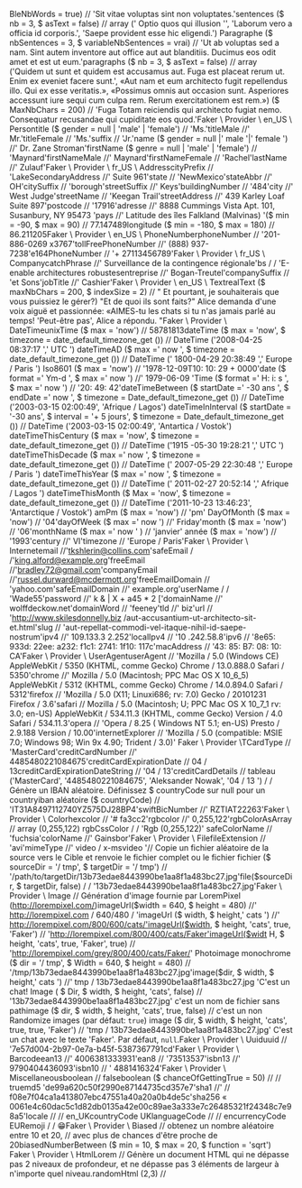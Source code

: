 BleNbWords = true) // 'Sit vitae voluptas sint non voluptates.'sentences ($ nb = 3, $ asText = false) // array (' Optio quos qui illusion '', 'Laborum vero a officia id corporis.', 'Saepe provident esse hic eligendi.') Paragraphe ($ nbSentences = 3, $ variableNbSentences = vrai) // 'Ut ab voluptas sed a nam. Sint autem inventore aut office aut aut blanditiis. Ducimus eos odit amet et est ut eum.'paragraphs ($ nb = 3, $ asText = false) // array ('Quidem ut sunt et quidem est accusamus aut. Fuga est placeat rerum ut. Enim ex eveniet facere sunt.', «Aut nam et eum architecto fugit repellendus illo. Qui ex esse veritatis.», «Possimus omnis aut occasion sunt. Asperiores accessunt iure sequi cum culpa rem. Rerum exercitationem est rem.») ($ MaxNbChars = 200) // 'Fuga Totam reiciendis qui architecto fugiat nemo. Consequatur recusandae qui cupiditate eos quod.'Faker \ Provider \ en_US \ Persontitle ($ gender = null | 'male' | 'female') // 'Ms.'titleMale //' Mr.'titleFemale // 'Ms.'suffix // 'Jr.'name ($ gender = null |' male '|' female ') //' Dr. Zane Stroman'firstName ($ genre = null | 'male' | 'female') // 'Maynard'firstNameMale //' Maynard'firstNameFemale // 'Rachel'lastName //' Zulauf'Faker \ Provider \ fr_US \ AddresscityPrefix // 'LakeSecondaryAddress //' Suite 961'state // 'NewMexico'stateAbbr //' OH'citySuffix // 'borough'streetSuffix //' Keys'buildingNumber // '484'city //' West Judge'streetName // 'Keegan Trail'streetAddress //' 439 Karley Loaf Suite 897'postcode // '17916'adresse //' 8888 Cummings Vista Apt. 101, Susanbury, NY 95473 'pays //' Latitude des îles Falkland (Malvinas) '($ min = -90, $ max = 90) // 77.147489longitude ($ min = -180, $ max = 180) // 86.211205Faker \ Provider \ en_US \ PhoneNumberphoneNumber // '201-886-0269 x3767'tollFreePhoneNumber //' (888) 937-7238'e164PhoneNumber // '+ 27113456789'Faker \ Provider \ fr_US \ CompanycatchPhrase //' Surveillance de la contingence régionale'bs / / 'E-enable architectures robustesentreprise //' Bogan-Treutel'companySuffix // 'et Sons'jobTitle //' Cashier'Faker \ Provider \ en_US \ TextrealText ($ maxNbChars = 200, $ indexSize = 2) // " Et pourtant, je souhaiterais que vous puissiez le gérer?) "Et de quoi ils sont faits?" Alice demanda d'une voix aiguë et passionnée: «AIMES-tu les chats si tu n'as jamais parlé au temps! 'Peut-être pas', Alice a répondu. "Faker \ Provider \ DateTimeunixTime ($ max = 'now') // 58781813dateTime ($ max = 'now', $ timezone = date_default_timezone_get ()) // DateTime ('2008-04-25 08:37:17 ',' UTC ') dateTimeAD ($ max =' now ', $ timezone = date_default_timezone_get ()) // DateTime (' 1800-04-29 20:38:49 ',' Europe / Paris ') Iso8601 ($ max = 'now') // '1978-12-09T10: 10: 29 + 0000'date ($ format =' Ym-d ', $ max =' now ') //' 1979-06-09 'Time ($ format =' H: i: s ', $ max =' now ') // '20: 49: 42'dateTimeBetween ($ startDate =' -30 ans ', $ endDate =' now ', $ timezone = Date_default_timezone_get ()) // DateTime ('2003-03-15 02:00:49', 'Afrique / Lagos') dateTimeInInterval ($ startDate = '-30 ans', $ interval = '+ 5 jours', $ timezone = Date_default_timezone_get ()) // DateTime ('2003-03-15 02:00:49', 'Antartica / Vostok') dateTimeThisCentury ($ max = 'now', $ timezone = date_default_timezone_get ()) // DateTime ('1915 -05-30 19:28:21 ',' UTC ') dateTimeThisDecade ($ max =' now ', $ timezone = date_default_timezone_get ()) // DateTime (' 2007-05-29 22:30:48 ',' Europe / Paris ') dateTimeThisYear ($ max =' now ', $ timezone = date_default_timezone_get ()) // DateTime (' 2011-02-27 20:52:14 ',' Afrique / Lagos ') dateTimeThisMonth ($ Max = 'now', $ timezone = date_default_timezone_get ()) // DateTime ('2011-10-23 13:46:23', 'Antarctique / Vostok') amPm ($ max = 'now') // 'pm' DayOfMonth ($ max = 'now') // '04'dayOfWeek ($ max =' now ') //' Friday'month ($ max = 'now') // '06'monthName ($ max =' now ' ) // 'janvier' année ($ max = 'now') // '1993'century //' VI'timezone // 'Europe / Paris'Faker \ Provider \ Internetemail //'tkshlerin@collins.com'safeEmail / /'king.alford@example.org'freeEmail //'bradley72@gmail.com'companyEmail //'russel.durward@mcdermott.org'freeEmailDomain // 'yahoo.com'safeEmailDomain //' example.org'userName / / 'Wade55'password //' k & | X + a45 * 2 ['domainName //' wolffdeckow.net'domainWord // 'feeney'tld //' biz'url // 'http://www.skilesdonnelly.biz /aut-accusantium-ut-architecto-sit-et.html'slug // 'aut-repellat-commodi-vel-itaque-nihil-id-saepe-nostrum'ipv4 //' 109.133.3 2.252'localIpv4 // '10 .242.58.8'ipv6 // '8e65: 933d: 22ee: a232: f1c1: 2741: 1f10: 117c'macAddress // '43: 85: B7: 08: 10: CA'Faker \ Provider \ UserAgentuserAgent // 'Mozilla / 5.0 (Windows CE) AppleWebKit / 5350 (KHTML, comme Gecko) Chrome / 13.0.888.0 Safari / 5350'chrome //' Mozilla / 5.0 (Macintosh; PPC Mac OS X 10_6_5) AppleWebKit / 5312 (KHTML, comme Gecko) Chrome / 14.0.894.0 Safari / 5312'firefox // 'Mozilla / 5.0 (X11; Linuxi686; rv: 7.0) Gecko / 20101231 Firefox / 3.6'safari // Mozilla / 5.0 (Macintosh; U; PPC Mac OS X 10_7_1 rv: 3.0; en-US) AppleWebKit / 534.11.3 (KHTML, comme Gecko) Version / 4.0 Safari / 534.11.3'opera // 'Opera / 8.25 ( Windows NT 5.1; en-US) Presto / 2.9.188 Version / 10.00'internetExplorer // 'Mozilla / 5.0 (compatible: MSIE 7.0; Windows 98; Win 9x 4.90; Trident / 3.0)' Faker \ Provider \TCardType // 'MasterCard'creditCardNumber //' 4485480221084675'creditCardExpirationDate // 04 / 13creditCardExpirationDateString // '04 / 13'creditCardDetails // tableau ('MasterCard', '4485480221084675', 'Aleksander Nowak', '04 / 13 ') / / Génère un IBAN aléatoire. Définissez $ countryCode sur null pour un countryiban aléatoire ($ countryCode) // 'IT31A8497112740YZ575DJ28BP4'swiftBicNumber //' RZTIAT22263'Faker \ Provider \ Colorhexcolor // '# fa3cc2'rgbcolor //' 0,255,122'rgbColorAsArray // array (0,255,122) rgbCssColor / / 'Rgb (0,255,122)' safeColorName // 'fuchsia'colorName //' Gainsbor'Faker \ Provider \ FilefileExtension // 'avi'mimeType //' video / x-msvideo '// Copie un fichier aléatoire de la source vers le Cible et renvoie le fichier complet ou le fichier fichier ($ sourceDir = '/ tmp', $ targetDir = '/ tmp') // '/path/to/targetDir/13b73edae8443990be1aa8f1a483bc27.jpg'file($sourceDir, $ targetDir, false) / / '13b73edae8443990be1aa8f1a483bc27.jpg'Faker \ Provider \ Image // Génération d'image fournie par LoremPixel (http://lorempixel.com/)imageUrl($width = 640, $ height = 480) //' http://lorempixel.com / 640/480 / 'imageUrl ($ width, $ height,' cats ') //' http://lorempixel.com/800/600/cats/'imageUrl($width, $ height, 'cats', true, 'Faker') // 'http://lorempixel.com/800/400/cats/Faker'imageUrl($widt H, $ height, 'cats', true, 'Faker', true) // 'http://lorempixel.com/grey/800/400/cats/Faker/' Photoimage monochrome ($ dir = '/ tmp', $ Width = 640, $ height = 480) // '/tmp/13b73edae8443990be1aa8f1a483bc27.jpg'image($dir, $ width, $ height,' cats ') //' tmp / 13b73edae8443990be1aa8f1a483bc27.jpg 'C'est un chat! Image ( $ Dir, $ width, $ height, 'cats', false) // '13b73edae8443990be1aa8f1a483bc27.jpg' c'est un nom de fichier sans pathimage ($ dir, $ width, $ height, 'cats', true, false) // c'est un non Randomize images (par défaut: `true`) image ($ dir, $ width, $ height, 'cats', true, true, 'Faker') // 'tmp / 13b73edae8443990be1aa8f1a483bc27.jpg' C'est un chat avec le texte 'Faker'. Par défaut, `null`.Faker \ Provider \ Uuiduuid // '7e57d004-2b97-0e7a-b45f-5387367791cd'Faker \ Provider \ Barcodeean13 //' 4006381333931'ean8 // '73513537'isbn13 //' 9790404436093'isbn10 // ' 4881416324'Faker \ Provider \ Miscellaneousboolean // falseboolean ($ chanceOfGettingTrue = 50) // // truemd5 'de99a620c50f2990e87144735cd357e7'sha1 //' // f08e7f04ca1a413807ebc47551a40a20a0b4de5c'sha256 « 0061e4c60dac5c1d82db0135a42e00c89ae3a333e7c26485321f24348c7e98a5'locale // // en_UKcountryCode UKlanguageCode // // encurrencyCode EURemoji / / 😁Faker \ Provider \ Biased // obtenez un nombre aléatoire entre 10 et 20, // avec plus de chances d'être proche de 20biasedNumberBetween ($ min = 10, $ max = 20, $ function = 'sqrt') Faker \ Provider \ HtmlLorem // Génère un document HTML qui ne dépasse pas 2 niveaux de profondeur, et ne dépasse pas 3 éléments de largeur à n'importe quel niveau.randomHtml (2,3) // <html> <head> <title> Aut illo dolorem et accusantium eum. </ Title> </ head> <corps> <form action = "example.com" method = "POST"> <label pour = "username"> sequi </ label> <input ty Pe = "text" id = "username"> <label pour = "mot de passe"> et </ label> <type d'entrée = "mot de passe" id = "mot de passe"> </ form> <b> Id aut saepe non mollitia voluptas Voluptas. </ B> <table> <thead> <tr> <tr> Non conséquence. </ Tr> <tr> Incidunt est. </ Tr> <tr> Aut voluptatem. </ Tr> <tr> Officia voluptas Rerum quo. </ Tr> <tr> Asperiores similique. </ Tr> </ tr> </ thead> <tbody> <tr> <td> Sapiente dolorum dolorem sint laboriosam commodi qui. </ Td> <td> Commodi Nihil nesciunt eveniet quo repudiandae. </ Td> <td> Voluptates explicatively numquam distinctio necessitatibus repellat. </ Td> <td> Provident ut doloremque nam eum modi aspernatur. </ Td> <td> Iusto inventore. </ Td> </ td> </ td> / Tr> <tr> <td> Animi nihil ratione id mollitia libero ipsa quia tempore. </ Td> <td> Velit est officia et aut. Tenetur dolorem sed mollitia expedita. </ Td> <td> Modi modi repudiandae pariatur voluptas rerum Et / ou l'impact sur l'efficacité de l'immunité. </ Td> <td> </ td> <td> <td> <td> </ td> <td> <td> <td> Voluptati </ Td> <td> <td> <td> <td> </ td> <td> </ td> <td> Autem nihil aut et. </ Td> <td> Erreur Dolor ut quia. </ Td> </ Tr> <tr> <td> Enim facilis iusto earum et moins rerum supposeenda quis quia. </ Td> <td> Reprehenderit ut sapiente occaecati voluptatum dolor voluptatem vitae qui velit. </ Td> <td> Quod fugiat non. </ Td> <td> Sunt nobis totam mollitia sed nesciunt est deleniti cumque. </ Td> <td> Repudiandae quo. </ Td> </ tr> <tr> <td> Modi dicta libero quisquam doloremque qui autem. </ Td> <td> / Td> <td> Voluptatem aliquid saepe laudantium facere eos sunt dolor. </ Td> <td> Est eos quis laboriosam officia expedita repellendus quia natus. </ Td> <td> Et neque delectus quod fugit enim repudiandae qui. </ </ Td> <tr> <td> Enim dolores doloremque. </ Td> <td> Assumenda voluptatem eum perferendis exercitationem. </ Td> <td> <td> <td> <td> <td> <td> <td> <td> </ td> <td> Assumenda voluptatem eum perferendis exercitationem. Td> <td> Quasi in fugit deserunt ea perferendis sunt nemo consequatur dolorum soluta. </ Td> <td> Maxime repellat qui numquam voluptatem est modi. </ Td> <td > </ Td> </ td> <td> <td> </ td> <td> <td> </ td> <td> </ td> <td> Et assis q Paymentcredi</ Td> <td> </ td> <td> <td> </ td> </ td> </ td> </ td> </ td> </ td> </ td> <td> </ td> </ td> </ td> </ td> <td> <nd. > <Td> Sint tempore est neque ducimus harum sed. </ Td> <td> Dicta placeat atque libero nihil. </ Td> <td> Et qui aperiam temporibus facilis eum. </ Td> <td> Ut dolores qui enim Et / ou de l'autre. </ Td> </ tr> <tr> <td> Dolorum totam sint debitis saepe laborum. </ Td> <td> Quidem corrupti ea. </ Td> <td> Cum voluptas quod. </ Td > <Td> </ td> </ td> </ td> </ td> </ td> </ td> </ td> </ tr> </ tbody> </ table> </ body> </ td> </ td> ModifiersFaker fournit trois fournisseurs spéciaux, unique (), facultatif () et valide (), à appeler avant tout fournisseur.// unique () oblige les fournisseurs à renvoyer des valeurs uniques $ values ​​= array (); pour ($ i = 0 ; $ I <10; $ i ++) {// obtenez un chiffre aléatoire, mais toujours un nouveau, pour éviter les doublons $ values ​​[] = $ faker-> unique () -> randomDigit;} print_r ($ values); // [4, 1, 8, 5, 0, 2, 6, 9, 7, 3] // les fournisseurs avec une portée limitée jetteront une exception lorsqu'aucune nouvelle valeur unique ne peut être générée $ values ​​= array (); try {Pour ($ i = 0; $ i <10; $ i ++) {$ values ​​[] = $ faker-> unique () -> randomDigitNotNull; }} Catch (\ OverflowException $ e) {echo "Il n'y a que 9 chiffres uniques non nuls, Faker ne peut pas générer 10 d'entre eux!";} // vous pouvez réinitialiser le modificateur unique pour tous les fournisseurs en passant vrai comme premier argument $ Faker-> unique ($ reset = true) -> randomDigitNotNull; // ne lanceront pas OverflowException puisque unique () a été réinitialisé // tip: unique () conserve un tableau de valeurs par fournisseur // facultatif () parfois contourne le fournisseur pour renvoyer une valeur par défaut (qui par défaut est NULL) $ values ​​= Array (); pour ($ i = 0; $ i <10; $ i ++) {// obtenez un chiffre aléatoire, mais aussi null parfois $ values ​​[] = $ faker-> optional () -> randomDigit;} print_r ( $ Values); // [1, 4, null, 9, 5, null, null, 4, 6, null] // optional () accepte un argument de poids pour spécifier la probabilité de recevoir la valeur par défaut.// 0 renverra toujours la valeur par défaut valeur; 1 renverra toujours le fournisseur. Le poids par défaut est de 0,5 (50% de chance). $ Faker-> facultatif ($ weight = 0.1) -> randomDigit; // 90% de chances de NULL $ faker-> facultatif ($ poids = 0.9) -> randomDigit; // 10% de chances de NULL // facultatif () accepte un argument par défaut pour spécifier la valeur par défaut à renvoyer. // Valeurs par défaut de NULL. $ Faker-> facultatif ($ weight = 0.5, $ default = false) -> randomDigit; // 50% de chances de FALSE $ faker-> facultatif ($ poids = 0.9, $ default = 'abc') -> mot; // 10% de chances de 'abc' // valide () n'accepte que des valeurs valides selon les fonctions valides passées $ values ​​= array (); $ evenValidator = function ($ digit) {return $ digit% 2 === 0; }; Pour ($ i = 0; $ i <10; $ i ++) {$ values ​​[] = $ faker-> valide ($ evenValidator) -> randomDigit;} print_r ($ values); // [0, 4, 8, 4, 2, 6, 0, 8, 8, 6] // tout comme unique (), valide () lance une exception de débordement lorsqu'il ne peut pas générer de valeur valide $ values ​​= Array (); essayez {$ faker-> valide ($ evenValidator) -> randomElement (1, 3, 5, 7, 9);} catch (\ OverflowException $ e) {echo "Impossible de choisir un nombre pair dans cette Set! ";} LocalisationFaker \ Factory peut prendre une locale en tant qu'argument, pour renvoyer des données localisées. Si aucun fournisseur localisé n'est trouvé, les retombées d'usine à la locale par défaut (en_US). <? Php $ faker = Faker \ Factory :: create ('fr_FR'); // crée un fakerfor français ($ i = 0; $ i <10; $ i ++) {echo $ faker-> nom, "\ n";} // Luce du Coulon // Auguste Dupont // Roger Le Voisin // Alexandre Lacroix // Jacques Humbert-Roy // Thérèse Guillet-Andre // Gilles Gros-Bodin // Amélie Pires // Marcel Laporte // Geneviève MarchalVous pouvez vérifier les paramètres Faker disponibles dans le code source, sous le répertoire Fournisseur. La localisation de Faker est un processus continu, pour lequel nous avons besoin de votre aide. N'hésitez pas à créer des fournisseurs localisés dans votre propre localisation et à soumettre une entité PR! En utilisant un ORM ou un ODMFaker fournit des adaptateurs pour Object-Relational et Object-Document Mappers (actuellement, Propel, Doctrine2, CakePHP, Spot2, Mandango et Eloquent Sont pris en charge). Ces adaptateurs facilitent la population des bases de données via les classes Entité fournies par une bibliothèque ORM (ou la population des magasins de documents à l'aide de classes de documents fournies par une bibliothèque ODM). Pour remplir des entités, créez une nouvelle classe populator (en utilisant une instance de générateur comme paramètre) , Puis liste la classe et le nombre de toutes les entités qui doivent être générées. Pour lancer la population de données réelle, appelez la méthode execute (). Voici un exemple montrant comment remplir 5 auteurs et 10 objets de livre: <? Php $ generator = \ Faker \ Factory :: create (); $ populator = new Faker \ ORM \ Propel \ Populator ($ generator); $ populator-> addEntity ('Auteur', 5); $ populator-> addEntity ('Book', 10); $ insertedPKs = $ populator-> execute (); Le populateur Utilise les adeptes de type de nom et de colonne pour remplir chaque colonne avec les données pertinentes. Par exemple, Faker remplit une colonne nommée first_name en utilisant le formateur FirstName et une colonne avec un type TIMESTAMP en utilisant le formatter dateTime. Les entités résultantes sont donc cohérentes. Si Faker interprète mal un nom de colonne, vous pouvez toujours spécifier un closur personnalisé mais E pour être utilisé pour remplir une colonne particulière, en utilisant le troisième argument à addEntity (): <? Php $ populator-> addEntity ('Book', 5, array ('ISBN' => function () use ($ generator) { Retourner $ generator-> ean13 ();})); dans cet exemple, Faker devine un formateur pour toutes les colonnes, à l'exception de l'ISBN, pour lequel la fonction anonyme donnée sera utilisée.Tip: Pour ignorer certaines colonnes, spécifiez null pour la colonne Noms dans le troisième argument de addEntity (). Ceci est généralement nécessaire pour les colonnes ajoutées par un comportement: <? Php $ populator-> addEntity ('Book', 5, array ('CreatedAt' => null, 'UpdatedAt' => null,)); Bien sûr, Faker fait Ne remplit pas les clés primaires auto-incrémentées. En outre, Faker \ ORM \ Propel \ Populator :: execute () renvoie la liste des PK insérés, indexés par classe: <? Phpprint_r ($ insertPKs); // array (// 'Author' => (34, 35, 36, 37, 38), // 'Livre' => (456, 457, 458, 459, 470, 471, 472, 473, 474, 475) //) Dans l'exemple précédent, les modèles Book et Author partagent un relation. Étant donné que les entités d'auteur sont remplies en premier, Faker est suffisamment intelligent pour relier les entités de livres peuplées à l'une des entités d'auteurs peuplées. Enfin, si vous souhaitez exécuter une fonction arbitraire sur une entité avant l'insertion, utilisez le quatrième argument de l'addEntity () Méthode: <? Php $ populator-> addEntity ('Book', 5, array (), array (function ($ book) {$ book-> publish ();},)); Seeding the GeneratorVous voudrez peut-être toujours Les mêmes données générées - par exemple lors de l'utilisation de Faker à des fins de tests unitaires. Le générateur offre une méthode seed (), qui sème le générateur de nombres aléatoires. L'appel du même script deux fois avec la même graine produit les mêmes résultats. <? Php $ faker = Faker \ Factory :: create (); $ faker-> seed (1234); echo $ faker-> name; // 'Jess Mraz I'; Astuce: les formateurs DateTime ne reproduiront pas les mêmes données fausses si vous ne corrigez pas la valeur max $: <? Php // même si elle est semée, cette ligne renverra des résultats différents car $ max varie $ faker-> dateTime (); // équivalent de $ faker-> dateTime ($ max = 'now') // assurez-vous de réparer le paramètre $ max $ faker-> dateTime ('2014-02-25 08:37:17'); // retournera toujours la même date lors de l'assemblage. Conseil: Les formatters ne reproduiront pas les mêmes données fausses si vous utilisez la fonction rand () php. Utilisez $ faker ou mt_rand () à la place: <? Php // bad $ faker-> realText (rand (10,20)); // good $ faker-> realText ($ faker-> numberBetween (10,20)); Faker Internals: Comprendre les fournisseurs Un Faker \ Generator seul ne peut pas faire beaucoup de génération. Il faut que les objets Faker \ Provider vous délèdent la génération de données. Faker \ Factory :: create () crée en fait un Faker \ Generator regroupé avec les fournisseurs par défaut. Voici ce qui se passe sous le capot: <? Php $ faker = nouveau Faker \ Generator (); $ faker-> addProvider (nouveau Faker \ Provider \ en_US \ Person ($ faker)); $ faker-> addProvider (nouveau Faker \ Fournisseur \ en_US \ Address ($ faker)); $ faker-> addProvider (nouveau Faker \ Provider \ en_US \ PhoneNumber ($ faker)); $ faker-> addProvider (nouveau Faker \ Provider \ en_US \ Company ($ faker)) ; $ Faker-> addProvider (nouveau Faker \ Provider \ Lorem ($ faker)); $ faker-> addProvider (nouveau Faker \ Provider \ Internet ($ faker)); Chaque fois que vous essayez d'accéder à une propriété sur l'objet $ faker, Le générateur recherche une méthode avec le même nom dans tous les fournisseurs qui y sont attachés. Par exemple, appeler $ faker-> name déclenche un appel vers Faker \ Provider \ Person :: name (). Et puisque Faker commence avec le dernier fournisseur, vous pouvez facilement remplacer les formateurs existants: il suffit d'ajouter un fournisseur contenant des méthodes nommées d'après les formateurs que vous souhaitez remplacer. Cela signifie que vous pouvez facilement ajouter vos propres fournisseurs à une instance de Faker \ Generator. Un fournisseur est habituellement une classe qui s'étend \ Faker \ Provider \ Base. Cette classe parent vous permet d'utiliser des méthodes comme lexify () ou randomNumber (); Il vous donne également accès aux formateurs d'autres fournisseurs, par l'intermédiaire de la propriété protégée $ générée. Les nouveaux formateurs sont les méthodes publiques de la classe du fournisseur. Voici un fournisseur d'exemple pour le remplissage des données du livre: <? Phpnamespace Faker \ Provider; class Book extends \ Faker \ Provider \ Base {title de la fonction publique ($ nbWords = 5) {$ Phrase = $ this-> generator-> phrase ($ nbWords); Retour substr ($ phrase, 0, strlen ($ phrase) - 1); } Fonction publique ISBN () {return $ this-> generator-> ean13 (); }} Pour enregistrer ce fournisseur, il suffit d'ajouter une nouvelle instance de \ Faker \ Provider \ Book à un générateur existant: <? Php $ faker-> addProvider (new \ Faker \ Provider \ Book ($ faker)); maintenant, vous pouvez utiliser Les deux nouveaux formateurs comme n'importe quel autre formateur Faker: <? Php $ book = new Book (); $ book-> setTitle ($ faker-> title); $ book-> setISBN ($ faker-> ISBN); $ book- > SetSummary ($ faker-> text); $ book-> setPrice ($ faker-> randomNumber (2)); Astuce: Un fournisseur peut également être un ancien objet PHP simple. Dans ce cas, toutes les méthodes publiques du fournisseur deviennent disponibles pour le générateur. Utilisation de la vie privéeLe script suivant génère un document XML valide: <? Phprequire_once '/path/to/Faker/src/autoload.php';$faker = Faker \ Factory :: create ();?> <? Xml version = "1.0" encoding = "UTF-8"?> <Contacts> <? Php pour ($ i = 0; $ i <10; $ i ++):? > <Contact firstName = "<? Php echo $ faker-> firstName?>" LastName = "<? Php echo $ faker-> lastName?>" Email = "<? Php Echo $ faker-> email?> "> <Numéro de téléphone =" <? Php echo $ faker-> phoneNumber?> "/> <? Php si ($ faker-> boolean (25)):?> <Date de naissance = "<? Php echo $ faker-> dateTimeThisCentury-> format ('Ym-d')?>" Place = "<? Php echo $ faker-> ville?>" /> <? Php endif;?> <Adresse> <Street> <? Php echo $ faker-> streetAddress?> </ Street> <city> <? Php echo $ faker-> city?> </ City> <code postal> <? Php echo $ faker-> code postal?> </ Postcode> <state> <? Php echo $ faker-> state?> </ State> </ address> <nom de l'entreprise = "<? Php echo $ faker-> société?>" CatchPhrase = "<? Php echo $ Faker-> catchPhrase?> "> <? Php si ($ faker-> boolean (33)):?> <Offre> <? Php echo $ faker-> bs?> </ Offer> <? Php endif;? > <? Php si ($ faker-> boolean (33)):?> <Director name = "<? Php echo $ faker-> name?>" /> <? Php endif;?> </ Company> <? Php si ($ faker-> boolean (15)):?> <Details> <! [CDATA [<? Php echo $ faker-> text (400)?>]]> </ Details> <? Php endif;? > </ Contact> <? Php endfor;?> </ Contacts> L'exécution de ce script produit un document ressemblant à: <? Xml version = "1.0" encoding = "UTF-8"?> <Contacts> <contact firs TName = "Ona" lastName = "Bednar" email = "schamberger.frank@wuckert.com"> <numéro de téléphone = "1-265-479-1196x714" /> <adresse> <rue> 182 Harrison Cove </ street> <City> North Lloyd </ city> <code postal> 45577 </ code postal> <état> Alabama </ state> </ address> <nom de l'entreprise = "Veum, Funk et Shanahan" catchPhrase = "solution stable basée sur les fonctions"> <Offre> orchestrate convaincre la disponibilité sur le Web </ offer> </ company> <details> <! [CDATA [Alias ​​accusantium voluptatum autem nobis cumque neque modi. Voluptatem error molestiae consequatur alias.Illum commodi molestiae aut repellat id. Et asseyez-vous de l'aut et ullam asperiores. Cupiditate culpa voluptatem et mollitia dolor. Nisi praesentium qui ut.]]> </ Details> </ contact> <contact firstName = "Aurelie" lastName = "Paucek" email = "alfonzo55@durgan.com"> <numéro de téléphone = "863.712.1363x9425" /> < Adresse> <rue> 90111 Hegmann Inlet </ street> <city> South Geovanymouth </ city> <code postal> 69961-9311 </ code postal> <state> Colorado </ state> </ adresse> <nom de l'entreprise = "Krajcik- Grimes "catchPhrase =" Commutation cohérente instructionet "> </ company> </ contact> <contact firstName =" Clifton "lastName =" Kshlerin "email =" kianna.wiegand@framiwyman.info "> <numéro de téléphone =" 692-194 -4746 "/> <adresse> <rue> 9791 Nona Corner </ street> <ville> Harberhaven </ city> <code postal> 74062-8191 </ code postal> <state> RhodeIsland </ state> </ address> <entreprise Nom = "Rosenbaum-Aufderhar" catchPhrase = "Réinitialisation du chiffrement asynchrone"> </ company> </ contact> <contact firstName = "Alexandre" lastName = "Orn" email = "thelma37@erdmancorwin.biz"> <numéro de téléphone = " 189.655.8677x027 "/> <adresse> <street> 11161 Schultz Via </ street> <city> Feilstad </ city> <code postal> 98019 </ code postal> <state> NewJe Rsey </ state> </ address> <nom de l'entreprise = "O'Hara-Prosacco" catchPhrase = "Algorithme orienté vers la solution réorganisé"> <director name = "Dr. Berenice Auer V "/> </ company> <details> <! [CDATA [Ut itaque et quaerat doloremque eum praesentium. Rerum in saepe dolorem. Explicabo qui conséquuntur commodi minima rem.Harum temporibus rerum dolores. Non molestiae id dolorem placeat.Aut Asperiores nihil eius repellendus. Vero nihil corporis voluptatem explicabo commodi. Occaecati omnis blanditiis beatae quod aspernatur eos.]]> </ Details> </ contact> <contact firstName = "Katelynn" lastName = "Kohler" email = "reinger.trudie @ Stiedemannjakubowski.com "> <numéro de téléphone =" (665) 713-1657 "/> <adresse> <rue> 6106 Nader Village Suite 753 </ street> <city> McLaughlinstad </ city> <code postal> 43189-8621 </ Code postal <state> Missouri </ state> </ address> <nom de l'entreprise = "Herman-Tremblay" catchPhrase = "Service-service explicite basé sur l'objet"> <offre> accélérer les synergies virales </ offer> <director name = " Arden Deckow "/> </ company> </ contact> <contact firstName =" Blanca "lastName =" Stark "email =" tad27@feest.net "> <numéro de téléphone =" 168.719.4692x87177 "/> <adresse> < Rue> 7546 Kuvalis Pla Za </ street> <ville> South Wilfrid </ city> <code postal> 77069 </ code postal> <state> Géorgie </ state> </ address> <nom de l'entreprise = "Upton, Braun et Rowe" ​​catchPhrase = "Visionary leadingedge Pricingstructure "> </ company> </ contact> <contact firstName =" Rene "lastName =" Spencer "email =" anibal28@armstrong.info "> <numéro de téléphone =" 715.222.0095x175 "/> <date de naissance =" 2008 " -08-07 "lieu =" Zulaufborough "/> <adresse> <rue> 478 Daisha Landing Apt. 510 </ street> <ville> West Lizethhaven </ city> <code postal> 30566-5362 </ code postal> <state> WestVirginia </ state> </ adresse> <nom de l'entreprise = "Wiza Inc" catchPhrase = "Approche réciproque persévérante "> <Offre> orchestrate les réseaux dynamiques </ offer> <director name =" Erwin Nienow "/> </ company> <details> <! [CDATA [Dolorem consequatur voluptates unde optio unde. Accusantium dolorem est est architecto impedit. Corrupti et provident quo.Reprehenderit dolores aut quidem suscipit repudiandae corporis erreur. Molestiae enim aperiam illo.Et similique qui non expedita quia dolorum. Ex rem incidente ea accusantium temporibus minus non.]]> </ Details> </ contact> <contact firstName = "Alessandro" lastName = "Hagenes" email = "tbreitenberg@oharagorczany.com"> <numéro de téléphone = "1-284 -958-6768 "/> <adresse> <rue> 1251 Koelpin Mission </ street> <Ville> North Revastad </ city> <code postal> 81620 </ code postal> <état> Maryland </ state> </ adresse> <nom de l'entreprise = "Stiedemann-Bruen" catchPhrase = "Re-engineering de succès 24/7"> < / Company> </ contact> <contact firstName = "Novella" lastName = "Rutherford" email = "claud65@bogisich.biz"> <numéro de téléphone = "(091) 825-7971" /> <adresse> <rue> 6396 Langworth Hills Apt. 446 </ street> <city> New Carlos </ city> <code postal> 89399-0268 </ code postal> <state> Wyoming </ state> </ adresse> <nom de l'entreprise = "Stroman-Legros" catchPhrase = "4ème génération élargie Moratorium "> <nom du réalisateur =" Earlene Bayer "/> </ company> </ contact> <contact firstName =" Andreane "lastName =" Mann "email =" meggie17@ornbaumbach.com "> <numéro de téléphone =" 941- 659-9982x5689 "/> <date de naissance =" 1934-02-21 "lieu =" Stantonborough "/> <adresse> <rue> 2246 Kreiger Station Apt. 291 </ street> <ville> Kaydenmouth </ city> <code postal> 11397-1072 </ code postal> <state> Wyoming </ state> </ address> <nom de l'entreprise = "Lebsack, Bernhard et Kiehn" catchPhrase = "Persévérant Cadre d'actionnement "> <offre> accroître les portails collants </ offer> </ company> <details> <! [CDATA [Quia dolor ut quia error libero. Enim facilis iusto earum et moins rerum supporte. Quia doloribus et reprehenderit ut. Occaecati voluptatum dolor voluptatem vitae qui velit quia.Fugiat non in itaque sunt nobis totam. Sed nesciunt est deleniti cumque alias. Repudiandae quo aut numquam modi dicta libero.]]> </ Details> </ contact> </ contacts> Formateurs spécifiques au langageFaker \ Provider \ ar_SA \ Person <? Phpecho $ faker-> idNumber; // ID numberecho $ faker-> nationalIdNumber // Citizen ID numberecho $ faker-> foreignerIdNumber // Numéro d'identification de l'étrangerecho $ faker-> companyIdNumber // ID de l'entreprise numberFaker \ Provider \ ar_SA \ Payment <? Phpecho $ faker-> bankAccountNumber // "SA0218IBYZVZJSEC8536V4XC" Faker \ Provider \ at_AT \ Payment <? Phpecho $ faker-> vat; // "AT U12345678" - Taxe sur la valeur ajoutée en Autriche numberecho $ faker-> vat (false); // "ATU12345678" - taxe sur la valeur ajoutée autonome non payée numberFaker \ Provider \ bg_BG \ Payment <? Phpecho $ faker-> vat; // "BG 0123456789" - Taxe sur la valeur ajoutée en Bulgarie numberecho $ faker-> vat (false); // "BG0123456789" - taxe sur la valeur ajoutée bulgare non payée numberFaker \ Provider \ cs_CZ \ Address <? Phpecho $ faker-> region; // "Liberecký kraj" Faker \ Provider \ cs_CZ \ Company <? Php // Génère un IČOecho $ faker-> ico; // "69663963" Faker \ Provider \ cs_CZ \ DateTime <? Phpecho $ faker-> monthNameGenitive; // "prosince" echo $ faker-> formattedDate; // "12. listopadu 2015" Faker \ Provider \ cs_CZ \ Person <? Phpecho $ faker-> birthNumber; // "7304243452" Faker \ Provider \ da_DK \ Person <? Php // Génère un nombre CPR aléatoire = $ faker-> cpr; // "051280-2387" Faker \ Provider \ da_DK \ Adresse <? Php // Génère un nom 'kommune' au hasard 'nameecho $ faker-> kommune; // "Frederiksberg" // Génère une région aléatoire nameecho $ faker-> region; // "Region Sjælland" Faker \ Provider \ da_DK \ Company <? Php // Génère un nombre CVR aléatoire = $ faker-> cvr; // "32458723" // Génère un nombre de P aléatoire $ faker-> p; // "5398237590" Faker \ Provider \ de_DE \ Payment <? Phpecho $ faker-> bankAccountNumber; // "DE41849025553661169313" echo $ faker-> bank; // "Volksbank Stuttgart" Faker \ Provider \ en_HK \ Adresse <? Php // Génère un faux nom de ville basé sur les mots communément trouvés à Hong Kongecho $ faker-> ville; // "Yuen Long" // Génère un faux nom de village basé sur les mots communément trouvés dans Hong Kongecho $ faker-> village; // "O Tau" // Génère un faux nom de domaine basé sur les mots communément trouvés dans Hong Kongecho $ faker-> estate; // "Ching Lai Court" Faker \ Provider \ en_HK \ Phone <? Php // Génère un numéro de téléphone de Hong Kong (à partir de 5, 6 ou 9) echo $ faker-> mobileNumber; // "92150087" // Génère un numéro fixe de Hong Kong (commençant par 2 ou 3) echo $ faker-> landlineNumber; // "32750132" // Génère un numéro de fax de Hong Kong (en commençant par 7) echo $ faker-> faxNumber; // "71937729" Faker \ Provider \ en_NG \ Adresse <? Php // Génère une région aléatoire nameecho $ faker-> region; // 'Katsina'Faker \ Provider \ en_NG \ Person <? Php // Génère une personne aléatoire nameecho $ faker-> nom; // 'Oluwunmi Mayowa'Faker \ Provider \ en_NZ \ Phone <? Php // Génère un numéro de cellule (mobile) numberecho $ faker-> cellNumber; // "021 123 4567" // Génère un nombre sans frais numberecho $ faker-> tollFreeNumber; // "0800 123 456" // Zone Codeecho $ faker-> areaCode; // "03" Faker \ Provider \ en_US \ Payment <? Phpecho $ faker-> bankAccountNumber; // '51915734310'echo $ faker-> bankRoutingNumber; // '212240302'Faker \ Provider \ en_ZA \ Company <? Php // Génère un numéro d'enregistrement aléatoire de la sociétéecho $ faker-> companyNumber; // 1999/789634 / 01Faker \ Provider \ en_ZA \ Person <? Php // Génère un numéro d'identification national aléatoire #echo $ faker-> idNumber; // 6606192211041Faker \ Provider \ en_ZA \ PhoneNumber <? Php // Génère un numéro spécial de numéro de téléphone sans frais gratuitecho $ faker-> tollFreeNumber; // 0800 555 5555 // Génère un numéro de téléphone portable $ faker-> mobileNumber; // 082 123 5555Faker \ Provider \ es_ES \ Person <? Php // Génère un Documento Nacional de Identidad (DNI) numberecho $ faker-> dni; // '77446565E'Faker \ Provider \ es_ES \ Paiement <? Php // Génère un code de identification Fiscal (CIF) numberecho $ faker-> vat;Ville> North Revastad </ city> <code postal> 81620 </ code postal> <état> Maryland </ state> </ adresse> <nom de l'entreprise = "Stiedemann-Bruen" catchPhrase = "Re-engineering de succès 24/7"> < / Company> </ contact> <contact firstName = "Novella" lastName = "Rutherford" email = "claud65@bogisich.biz"> <numéro de téléphone = "(091) 825-7971" /> <adresse> <rue> 6396 Langworth Hills Apt. 446 </ street> <city> New Carlos </ city> <code postal> 89399-0268 </ code postal> <state> Wyoming </ state> </ adresse> <nom de l'entreprise = "Stroman-Legros" catchPhrase = "4ème génération élargie Moratorium "> <nom du réalisateur =" Earlene Bayer "/> </ company> </ contact> <contact firstName =" Andreane "lastName =" Mann "email =" meggie17@ornbaumbach.com "> <numéro de téléphone =" 941- 659-9982x5689 "/> <date de naissance =" 1934-02-21 "lieu =" Stantonborough "/> <adresse> <rue> 2246 Kreiger Station Apt. 291 </ street> <ville> Kaydenmouth </ city> <code postal> 11397-1072 </ code postal> <state> Wyoming </ state> </ address> <nom de l'entreprise = "Lebsack, Bernhard et Kiehn" catchPhrase = "Persévérant Cadre d'actionnement "> <offre> accroître les portails collants </ offer> </ company> <details> <! [CDATA [Quia dolor ut quia error libero. Enim facilis iusto earum et moins rerum supporte. Quia doloribus et reprehenderit ut. Occaecati voluptatum dolor voluptatem vitae qui velit quia.Fugiat non in itaque sunt nobis totam. Sed nesciunt est deleniti cumque alias. Repudiandae quo aut numquam modi dicta libero.]]> </ Details> </ contact> </ contacts> Formateurs spécifiques au langageFaker \ Provider \ ar_SA \ Person <? Phpecho $ faker-> idNumber; // ID numberecho $ faker-> nationalIdNumber // Citizen ID numberecho $ faker-> foreignerIdNumber // Numéro d'identification de l'étrangerecho $ faker-> companyIdNumber // ID de l'entreprise numberFaker \ Provider \ ar_SA \ Payment <? Phpecho $ faker-> bankAccountNumber // "SA0218IBYZVZJSEC8536V4XC" Faker \ Provider \ at_AT \ Payment <? Phpecho $ faker-> vat; // "AT U12345678" - Taxe sur la valeur ajoutée en Autriche numberecho $ faker-> vat (false); // "ATU12345678" - taxe sur la valeur ajoutée autonome non payée numberFaker \ Provider \ bg_BG \ Payment <? Phpecho $ faker-> vat; // "BG 0123456789" - Taxe sur la valeur ajoutée en Bulgarie numberecho $ faker-> vat (false); // "BG0123456789" - taxe sur la valeur ajoutée bulgare non payée numberFaker \ Provider \ cs_CZ \ Address <? Phpecho $ faker-> region; // "Liberecký kraj" Faker \ Provider \ cs_CZ \ Company <? Php // Génère un IČOecho $ faker-> ico; // "69663963" Faker \ Provider \ cs_CZ \ DateTime <? Phpecho $ faker-> monthNameGenitive; // "prosince" echo $ faker-> formattedDate; // "12. listopadu 2015" Faker \ Provider \ cs_CZ \ Person <? Phpecho $ faker-> birthNumber; // "7304243452" Faker \ Provider \ da_DK \ Person <? Php // Génère un nombre CPR aléatoire = $ faker-> cpr; // "051280-2387" Faker \ Provider \ da_DK \ Adresse <? Php // Génère un nom 'kommune' au hasard 'nameecho $ faker-> kommune; // "Frederiksberg" // Génère une région aléatoire nameecho $ faker-> region; // "Region Sjælland" Faker \ Provider \ da_DK \ Company <? Php // Génère un nombre CVR aléatoire = $ faker-> cvr; // "32458723" // Génère un nombre de P aléatoire $ faker-> p; // "5398237590" Faker \ Provider \ de_DE \ Payment <? Phpecho $ faker-> bankAccountNumber; // "DE41849025553661169313" echo $ faker-> bank; // "Volksbank Stuttgart" Faker \ Provider \ en_HK \ Adresse <? Php // Génère un faux nom de ville basé sur les mots communément trouvés à Hong Kongecho $ faker-> ville; // "Yuen Long" // Génère un faux nom de village basé sur les mots communément trouvés dans Hong Kongecho $ faker-> village; // "O Tau" // Génère un faux nom de domaine basé sur les mots communément trouvés dans Hong Kongecho $ faker-> estate; // "Ching Lai Court" Faker \ Provider \ en_HK \ Phone <? Php // Génère un numéro de téléphone de Hong Kong (à partir de 5, 6 ou 9) echo $ faker-> mobileNumber; // "92150087" // Génère un numéro fixe de Hong Kong (commençant par 2 ou 3) echo $ faker-> landlineNumber; // "32750132" // Génère un numéro de fax de Hong Kong (en commençant par 7) echo $ faker-> faxNumber; // "71937729" Faker \ Provider \ en_NG \ Adresse <? Php // Génère une région aléatoire nameecho $ faker-> region; // 'Katsina'Faker \ Provider \ en_NG \ Person <? Php // Génère une personne aléatoire nameecho $ faker-> nom; // 'Oluwunmi Mayowa'Faker \ Provider \ en_NZ \ Phone <? Php // Génère un numéro de cellule (mobile) numberecho $ faker-> cellNumber; // "021 123 4567" // Génère un nombre sans frais numberecho $ faker-> tollFreeNumber; // "0800 123 456" // Zone Codeecho $ faker-> areaCode; // "03" Faker \ Provider \ en_US \ Payment <? Phpecho $ faker-> bankAccountNumber; // '51915734310'echo $ faker-> bankRoutingNumber; // '212240302'Faker \ Provider \ en_ZA \ Company <? Php // Génère un numéro d'enregistrement aléatoire de la sociétéecho $ faker-> companyNumber; // 1999/789634 / 01Faker \ Provider \ en_ZA \ Person <? Php // Génère un numéro d'identification national aléatoire #echo $ faker-> idNumber; // 6606192211041Faker \ Provider \ en_ZA \ PhoneNumber <? Php // Génère un numéro spécial de numéro de téléphone sans frais gratuitecho $ faker-> tollFreeNumber; // 0800 555 5555 // Génère un numéro de téléphone portable $ faker-> mobileNumber; // 082 123 5555Faker \ Provider \ es_ES \ Person <? Php // Génère un Documento Nacional de Identidad (DNI) numberecho $ faker-> dni; // '77446565E'Faker \ Provider \ es_ES \ Paiement <? Php // Génère un code de identification Fiscal (CIF) numberecho $ faker-> vat;


